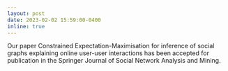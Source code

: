 ```yaml
---
layout: post
date: 2023-02-02 15:59:00-0400
inline: true
---
```


Our paper Constrained Expectation-Maximisation for inference of social graphs explaining online user-user interactions has been accepted for publication in the Springer Journal of Social Network Analysis and Mining.
